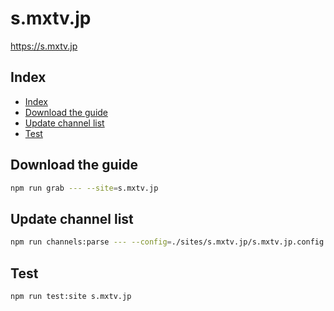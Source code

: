 # s.mxtv.jp

<https://s.mxtv.jp>

## Index

- [Index](#index)
- [Download the guide](#download-the-guide)
- [Update channel list](#update-channel-list)
- [Test](#test)

## Download the guide

```sh
npm run grab --- --site=s.mxtv.jp
```

## Update channel list

```sh
npm run channels:parse --- --config=./sites/s.mxtv.jp/s.mxtv.jp.config.js --output=./sites/s.mxtv.jp/s.mxtv.jp.channels.xml
```

## Test

```sh
npm run test:site s.mxtv.jp
```
